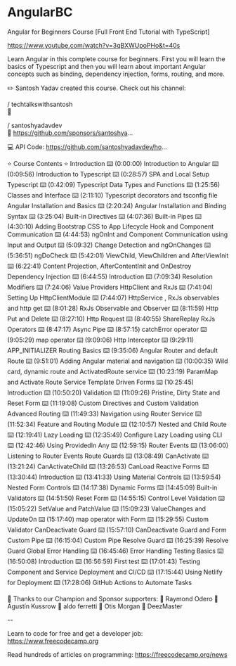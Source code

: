 # AngularBC
Angular for Beginners Course [Full Front End Tutorial with TypeScript]

https://www.youtube.com/watch?v=3qBXWUpoPHo&t=40s

Learn Angular in this complete course for beginners. First you will learn the basics of Typescript and then you will learn about important Angular concepts such as binding, dependency injection, forms, routing, and more. 

✏️ Santosh Yadav created this course. Check out his channel:   

 / techtalkswithsantosh  
🔗  

 / santoshyadavdev  
🔗 https://github.com/sponsors/santoshya...

💻 API Code: https://github.com/santoshyadavdev/ho...

⭐️ Course Contents ⭐️
Introduction
⌨️ (0:00:00) Introduction to Angular
⌨️ (0:09:56) Introduction to Typescript
⌨️ (0:28:57) SPA and Local Setup
Typescript
⌨️ (0:42:09) Typescript Data Types and Functions
⌨️ (1:25:56) Classes and Interface
⌨️ (2:11:10) Typescript decorators and tsconfig file
Angular Installation and Basics
⌨️ (2:20:24) Angular Installation and Binding Syntax
⌨️ (3:25:04) Built-in Directives
⌨️ (4:07:36) Built-in Pipes
⌨️ (4:30:10) Adding Bootstrap CSS to App
Lifecycle Hook and Component Communication
⌨️ (4:44:53) ngOnInt and Component Communication using Input and Output
⌨️ (5:09:32) Change Detection and ngOnChanges
⌨️ (5:36:51) ngDoCheck
⌨️ (5:42:01) ViewChild, ViewChildren and AfterViewInit
⌨️ (6:22:41) Content Projection, AfterContentInit and OnDestroy
Dependency Injection
⌨️ (6:44:55) Introduction
⌨️ (7:09:34) Resolution Modifiers
⌨️ (7:24:06) Value Providers
HttpClient and RxJs
⌨️ (7:41:04) Setting Up HttpClientModule
⌨️ (7:44:07) HttpService , RxJs observables and http get
⌨️ (8:01:28) RxJs Observable and Observer
⌨️ (8:11:59) Http Put and Delete
⌨️ (8:27:10) Http Request
⌨️ (8:40:55) ShareReplay RxJs Operators
⌨️ (8:47:17) Async Pipe
⌨️ (8:57:15) catchError operator
⌨️ (9:05:29) map operator
⌨️ (9:09:06) Http Interceptor
⌨️ (9:29:11) APP_INITIALIZER
Routing Basics
⌨️ (9:35:06) Angular Router and default Route
⌨️ (9:51:01) Adding Angular material and navigation
⌨️ (10:00:35) Wild card, dynamic route and ActivatedRoute service
⌨️ (10:23:19) ParamMap and Activate Route Service
Template Driven Forms
⌨️ (10:25:45) Introduction
⌨️ (10:50:20) Validation
⌨️ (11:09:26) Pristine, Dirty State and Reset Form
⌨️ (11:19:08) Custom Directives and Custom Validation
Advanced Routing
⌨️ (11:49:33) Navigation using Router Service
⌨️ (11:52:34) Feature and Routing Module
⌨️ (12:10:57) Nested and Child Route
⌨️ (12:19:41) Lazy Loading
⌨️ (12:35:49) Configure Lazy Loading using CLI
⌨️ (12:42:46) Using ProvidedIn Any
⌨️ (12:59:15) Router Events
⌨️ (13:06:00) Listening to Router Events
Route Guards
⌨️ (13:08:49) CanActivate
⌨️ (13:21:24) CanActivateChild
⌨️ (13:26:53) CanLoad
Reactive Forms
⌨️ (13:30:44) Introduction
⌨️ (13:41:33) Using Material Controls
⌨️ (13:59:54) Nested Form Controls
⌨️ (14:17:38) Dynamic Forms
⌨️ (14:45:09) Built-in Validators
⌨️ (14:51:50) Reset Form
⌨️ (14:55:15) Control Level Validation
⌨️ (15:05:22) SetValue and PatchValue
⌨️ (15:09:23) ValueChanges and UpdateOn
⌨️ (15:17:40) map operator with Form
⌨️ (15:29:55) Custom Validator
CanDeactivate Guard
⌨️ (15:57:10) CanDeactivate Guard and Form
Custom Pipe
⌨️ (16:15:04) Custom Pipe
Resolve Guard
⌨️ (16:25:39) Resolve Guard
Global Error Handling
⌨️ (16:45:46) Error Handling
Testing Basics
⌨️ (16:50:08) Introduction
⌨️ (16:56:59) First test
⌨️ (17:01:43) Testing Component and Service
Deployment and CI/CD
⌨️ (17:15:44) Using Netlify for Deployment
⌨️ (17:28:06) GitHub Actions to Automate Tasks

🎉 Thanks to our Champion and Sponsor supporters:
👾 Raymond Odero
👾 Agustín Kussrow
👾 aldo ferretti
👾 Otis Morgan
👾 DeezMaster

--

Learn to code for free and get a developer job: https://www.freecodecamp.org

Read hundreds of articles on programming: https://freecodecamp.org/news
